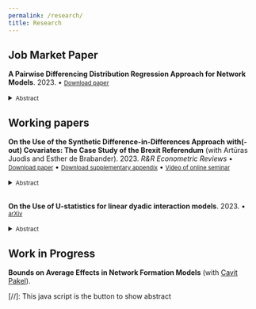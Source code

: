 ```yaml
---
permalink: /research/
title: Research
---
```


## Job Market Paper

**A Pairwise Differencing Distribution Regression Approach for Network Models**. 2023. &bull; <small>[Download paper](http://gabrielaszini.github.io/files/GabrielaSzini_JMP.pdf)</small>

<details>
  <summary>
    <small>Abstract</small>
  </summary>
  <small>
This paper proposes a novel estimation method for distribution regressions in a network setting, considering the effects of covariates on the entire outcome distribution rather than just on the mean. I adopt a semiparametric approach, taking into account two-way unit-specific effects that are treated as fixed parameters to be estimated. Thus, I extend the standard distribution regression approach to a network setting by estimating multiple binary choice models with twoway fixed effects for different thresholds of the distribution. Instead of using bias-correction methods to address the incidental parameter problem, as previously proposed in the literature, I propose to employ a conditional maximum-likelihood approach (Charbonneau (2017), Jochmans (2018)) that differentiates out the unit-specific effects. This method yields consistent point estimates that converge at a parametric rate and remain asymptotically unbiased in the tails of the outcome distribution, where the underlying network can be seen as sparse. Monte Carlo simulations validate these findings for both single cut-offs and the overall outcome distribution. The empirical application focuses on gravity equations for bilateral trade, demonstrating the effectiveness of the proposed approach in cases where the outcome variable is bounded below at zero.
  </small>
</details>

## Working papers

**On the Use of the Synthetic Difference-in-Differences Approach with(-out) Covariates: The Case Study of the Brexit Referendum** (with Artūras Juodis and Esther de Brabander). 2023. *R\&R Econometric Reviews* &bull; <small>[Download paper](http://gabrielaszini.github.io/files/deBrabanderJuodisSzini_Brexit_2023.pdf)</small> &bull; <small>[Download supplementary appendix](http://gabrielaszini.github.io/files/deBrabanderJuodisSzini_Brexit_appendix_2023.pdf)</small> &bull; <small>[Video of online seminar](https://www.youtube.com/watch?v=ukQQ7CLO6bI)</small>
<details>
  <summary>
    <small>Abstract</small>
  </summary> 
  <small>
The Synthetic Control (SC) method has been a popular and dominant method to evaluate treatment and intervention effects in the last two decades. The method is powerful yet very intuitive to use both for empirical researchers and policy experts, but is not without shortcomings. As a response to this, the new Demeaned SC (DSC) and Synthetic Differencein-differences (SDID) approaches were introduced in the literature. In this paper, we evaluate the relative benefits of using DSC and SDID using in-sample placebo analysis on the real data on the Brexit referendum, as well as an extensive Monte Carlo study. Overall, using the SDID methodology, we find that the estimated effect of the Brexit referendum on UK GDP at the end of 2018 and 2019 is higher than previously documented in the literature.
  </small>
</details><br>

**On the Use of U-statistics for linear dyadic interaction models**. 2023. &bull; <small>[arXiv](https://arxiv.org/abs/2309.02089)</small>
<details>
  <summary>
    <small>Abstract</small>
  </summary> 
  <small>
Even though dyadic regressions are widely used in empirical applications, the (asymptotic) properties of estimation methods only began to be studied recently in the literature. This paper aims to provide in a step-by-step manner how U-statistics tools can be applied to obtain the asymptotic properties of pairwise differences estimators for a two-way fixed effects model of dyadic interactions. More specifically, we first propose an estimator for the model that relies on pairwise differencing such that the fixed effects are differenced out. As a result, the summands of the influence function will not be independent anymore, showing dependence on the individual level and translating to the fact that the usual law of large numbers and central limit theorems do not straightforwardly apply. To overcome such obstacles, we show how to generalize tools of U-statistics for single-index variables to the double-indices context of dyadic datasets. A key result is that there can be different ways of defining the Hajek projection for a directed dyadic structure, which will lead to distinct, but equivalent, consistent estimators for the asymptotic variances. The results presented in this paper are easily extended to non-linear models.
  </small>
</details>

## Work in Progress

**Bounds on Average Effects in Network Formation Models** (with [Cavit Pakel](https://cavitpakel.github.io/)). 



[//]: This java script is the button to show abstract
<script>
  function visib(id) {
    var x = document.getElementById(id);
    var triangle = x.previousElementSibling.firstElementChild;

    if (x.style.display === "block") {
      x.style.display = "none";
      triangle.style.transform = "rotate(0deg)";  /* Rotate back to 0 degrees */
    } else {
      x.style.display = "block";
      triangle.style.transform = "rotate(90deg)";  /* Rotate to 90 degrees */
    }
  }
</script>

<style>
  .triangle {
    width: 0;
    height: 0;
    border-top: 5px solid transparent;  /* Change to border-top */
    border-bottom: 5px solid transparent;  /* Change to border-bottom */
    border-left: 10px solid black;  /* Change to border-left */
    display: inline-block;
    margin-right: 5px;
    transition: transform 0.3s ease;
  }
  details[open] .triangle {
    transform: rotate(90deg);
  }
</style>

